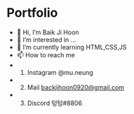 # Portfolio
- 👋 Hi, I’m Baik Ji Hoon
- 👀 I’m interested in ...
- 🌱 I’m currently learning HTML,CSS,JS 
- 📫 How to reach me 
-  1. Instagram @mu.neung
-  2. Mail backjihoon0920@gmail.com
-  3. Discord 텅텅#8806
